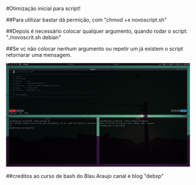 #Otimização inicial para script!

##Para utilizar bastar dá permição, com "chmod +x novoscript.sh"

##Depois é necessário colocar qualquer argumento, quando rodar o script: "./novoscrit.sh debian"

##Se vc não colocar nenhum argumento ou repetir um já existem o script retornarar uma mensagem.

![script](https://github.com/Xpalmares/scripts/blob/master/script.png)

##creditos ao curso de bash do Blau Araujo  canal e blog "debxp"  
